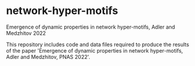 # network-hyper-motifs
Emergence of dynamic properties in network hyper-motifs, Adler and Medzhitov 2022

This repository includes code and data files required to produce the results of the paper 'Emergence of dynamic properties in network hyper-motifs, Adler and Medzhitov, PNAS 2022'. 
